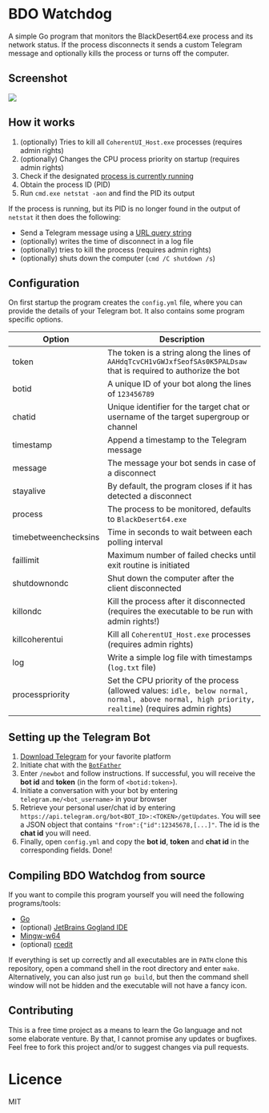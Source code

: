 # BDO Watchdog

A simple Go program that monitors the BlackDesert64.exe process and its network status. If the process disconnects it sends a custom Telegram message and optionally kills the process or turns off the computer.

## Screenshot 

![](http://i.imgur.com/zhCOWzQ.png)

## How it works

1. (optionally) Tries to kill all `CoherentUI_Host.exe` processes (requires admin rights)
2. (optionally) Changes the CPU process priority on startup (requires admin rights)
3. Check if the designated [process is currently running](https://github.com/mitchellh/go-ps)
4. Obtain the process ID (PID)
5. Run `cmd.exe netstat -aon` and find the PID its output

If the process is running, but its PID is no longer found in the output of `netstat` it then does the following:

- Send a Telegram message using a [URL query string](https://core.telegram.org/bots/api#making-requests)
- (optionally) writes the time of disconnect in a log file
- (optionally) tries to kill the process (requires admin rights)
- (optionally) shuts down the computer (`cmd /C shutdown /s`)

## Configuration

On first startup the program creates the `config.yml` file, where you can provide the details of your Telegram bot. It also contains some program specific options.

Option | Description
-------| -----------
token | The token is a string along the lines of `AAHdqTcvCH1vGWJxfSeofSAs0K5PALDsaw` that is required to authorize the bot
botid | A unique ID of your bot along the lines of `123456789`
chatid | Unique identifier for the target chat or username of the target supergroup or channel
timestamp | Append a timestamp to the Telegram message
message | The message your bot sends in case of a disconnect
stayalive | By default, the program closes if it has detected a disconnect
process | The process to be monitored, defaults to `BlackDesert64.exe`
timebetweenchecksins | Time in seconds to wait between each polling interval
faillimit | Maximum number of failed checks until exit routine is initiated
shutdownondc | Shut down the computer after the client disconnected
killondc | Kill the process after it disconnected (requires the executable to be run with admin rights!)
killcoherentui | Kill all `CoherentUI_Host.exe` processes (requires admin rights)
log | Write a simple log file with timestamps (`log.txt` file)
processpriority | Set the CPU priority of the process (allowed values: `idle, below normal, normal, above normal, high priority, realtime`) (requires admin rights)

## Setting up the Telegram Bot

1. [Download Telegram](https://telegram.org/) for your favorite platform
2. Initiate chat with the [`BotFather`](https://telegram.me/botfather)
3. Enter `/newbot` and follow instructions. If successful, you will receive the **bot id** and **token** (in the form of `<botid:token>`).
4. Initiate a conversation with your bot by entering `telegram.me/<bot_username>` in your browser
5. Retrieve your personal user/chat id by entering `https://api.telegram.org/bot<BOT_ID>:<TOKEN>/getUpdates`. You will see a JSON object that contains `"from":{"id":12345678,[...]"`. The id is the **chat id** you will need.
6. Finally, open `config.yml` and copy the **bot id**, **token** and **chat id** in the corresponding fields. Done!

## Compiling BDO Watchdog from source

If you want to compile this program yourself you will need the following programs/tools:

* [Go](https://golang.org/doc/install)
* (optional) [JetBrains Gogland IDE](https://www.jetbrains.com/go/)
* [Mingw-w64](https://mingw-w64.org/doku.php)
* (optional) [rcedit](https://github.com/electron/rcedit/releases)

If everything is set up correctly and all executables are in `PATH` clone this repository, open a command shell in the root directory and enter `make`. Alternatively, you can also just run `go build`, but then the command shell window will not be hidden and the executable will not have a fancy icon.

## Contributing

This is a free time project as a means to learn the Go language and not some elaborate venture. By that, I cannot promise any updates or bugfixes. Feel free to fork this project and/or to suggest changes via pull requests.

# Licence
MIT
